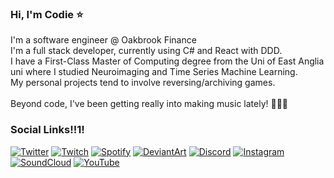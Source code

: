 <!-- ![Avatar](https://codie.gg/profile/img/avatar.png) -->
<!-- ![Me!](https://codie.gg/profile/img/me.jpg) -->
### Hi, I'm Codie ⭐
I'm a software engineer @ Oakbrook Finance \
I'm a full stack developer, currently using C# and React with DDD. \
I have a First-Class Master of Computing degree from the Uni of East Anglia uni where I studied Neuroimaging and Time Series Machine Learning. \
My personal projects tend to involve reversing/archiving games. \
 \
Beyond code, I've been getting really into making music lately! 🎹💃✨



### Social Links!!1!
[![Twitter](https://raw.githubusercontent.com/craftycodie/craftycodie/master/img/social/Twitter.png?raw=true)](https://twitter.com/craftycodie)
[![Twitch](https://raw.githubusercontent.com/craftycodie/craftycodie/master/img/social/Twitch.png?raw=true)](https://www.twitch.tv/craftycodie)
[![Spotify](https://raw.githubusercontent.com/craftycodie/craftycodie/master/img/social/Spotify.png?raw=true)](https://open.spotify.com/artist/23QFVBSYU1fwB5160KlqVz)
[![DeviantArt](https://raw.githubusercontent.com/craftycodie/craftycodie/master/img/social/DeviantArt.png?raw=true)](https://www.deviantart.com/craftycodie)
[![Discord](https://raw.githubusercontent.com/craftycodie/craftycodie/master/img/social/Discord.png?raw=true)](https://discord.gg/xuyT7Xm)
[![Instagram](https://raw.githubusercontent.com/craftycodie/craftycodie/master/img/social/Instagram.png?raw=true)](https://www.instagram.com/craftycodie/)
[![SoundCloud](https://raw.githubusercontent.com/craftycodie/craftycodie/master/img/social/Soundcloud.png?raw=true)](https://soundcloud.com/craftycodie)
[![YouTube](https://raw.githubusercontent.com/craftycodie/craftycodie/master/img/social/YouTube.png?raw=true)](https://www.youtube.com/channel/UC1roe7lSEOq7VDGYtN2II4w)

<!-- [![Bandcamp](https://codie.gg/profile/img/social/Bandcamp.png)](https://codie.bandcamp.com/) -->


<!--
**craftycodie/craftycodie** is a ✨ _special_ ✨ repository because its `README.md` (this file) appears on your GitHub profile.

Here are some ideas to get you started:

- 🔭 I’m currently working on ...
- 🌱 I’m currently learning ...
- 👯 I’m looking to collaborate on ...
- 🤔 I’m looking for help with ...
- 💬 Ask me about ...
- 📫 How to reach me: ...
- 😄 Pronouns: ...
- ⚡ Fun fact: ...
-->
